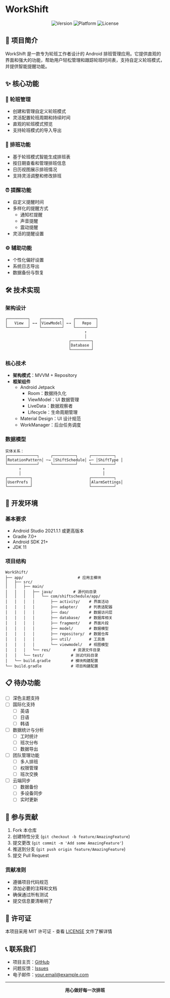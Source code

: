 # WorkShift

<div align="center">

![Version](https://img.shields.io/badge/版本-1.0.0-blue.svg)
![Platform](https://img.shields.io/badge/平台-Android-green.svg)
![License](https://img.shields.io/badge/许可证-MIT-yellow.svg)

</div>

## 📱 项目简介

WorkShift 是一款专为轮班工作者设计的 Android 排班管理应用。它提供直观的界面和强大的功能，帮助用户轻松管理和跟踪轮班时间表，支持自定义轮班模式，并提供智能提醒功能。

## ✨ 核心功能

### 🔄 轮班管理
- 创建和管理自定义轮班模式
- 灵活配置轮班周期和持续时间
- 直观的轮班模式预览
- 支持轮班模式的导入导出

### 📅 排班功能
- 基于轮班模式智能生成排班表
- 按日期查看和管理排班信息
- 日历视图展示排班情况
- 支持灵活调整和修改排班

### ⏰ 提醒功能
- 自定义提醒时间
- 多样化的提醒方式
  - 通知栏提醒
  - 声音提醒
  - 震动提醒
- 灵活的提醒设置

### ⚙️ 辅助功能
- 个性化偏好设置
- 系统日志导出
- 数据备份与恢复

## 🛠️ 技术实现

### 架构设计
```
┌─────────┐    ┌─────────┐    ┌─────────┐
│   View  │ ←→ │ViewModel│ ←→ │   Repo  │
└─────────┘    └─────────┘    └─────────┘
                                   ↑
                                   │
                            ┌─────────┐
                            │Database │
                            └─────────┘
```

### 核心技术
- **架构模式**：MVVM + Repository
- **框架组件**
  - Android Jetpack
    - Room：数据持久化
    - ViewModel：UI 数据管理
    - LiveData：数据观察者
    - Lifecycle：生命周期管理
  - Material Design：UI 设计规范
  - WorkManager：后台任务调度

### 数据模型
```
实体关系：
┌─────────────┐     ┌──────────┐     ┌──────────┐
│RotationPattern│ ─→ │ShiftSchedule│ ←─ │ShiftType │
└─────────────┘     └──────────┘     └──────────┘
      ↑                                    ↑
      │                                    │
┌──────────┐                         ┌──────────┐
│UserPrefs │                         │AlarmSettings│
└──────────┘                         └──────────┘
```

## 🔧 开发环境

### 基本要求
- Android Studio 2021.1.1 或更高版本
- Gradle 7.0+
- Android SDK 21+
- JDK 11

### 项目结构
```
WorkShift/
├── app/                        # 应用主模块
│   ├── src/
│   │   ├── main/
│   │   │   ├── java/         # 源代码目录
│   │   │   │   └── com/shiftschedule/app/
│   │   │   │       ├── activity/    # 界面活动
│   │   │   │       ├── adapter/     # 列表适配器
│   │   │   │       ├── dao/         # 数据访问层
│   │   │   │       ├── database/    # 数据库相关
│   │   │   │       ├── fragment/    # 界面片段
│   │   │   │       ├── model/       # 数据模型
│   │   │   │       ├── repository/  # 数据仓库
│   │   │   │       ├── util/        # 工具类
│   │   │   │       └── viewmodel/   # 视图模型
│   │   │   └── res/          # 资源文件目录
│   │   └── test/            # 测试代码目录
│   └── build.gradle         # 模块构建配置
└── build.gradle             # 项目构建配置
```

## 📋 待办功能

- [ ] 深色主题支持
- [ ] 国际化支持
  - [ ] 英语
  - [ ] 日语
  - [ ] 韩语
- [ ] 数据统计与分析
  - [ ] 工时统计
  - [ ] 班次分布
  - [ ] 数据导出
- [ ] 团队管理功能
  - [ ] 多人排班
  - [ ] 权限管理
  - [ ] 班次交换
- [ ] 云端同步
  - [ ] 数据备份
  - [ ] 多设备同步
  - [ ] 实时更新

## 🤝 参与贡献

1. Fork 本仓库
2. 创建特性分支 (`git checkout -b feature/AmazingFeature`)
3. 提交更改 (`git commit -m 'Add some AmazingFeature'`)
4. 推送到分支 (`git push origin feature/AmazingFeature`)
5. 提交 Pull Request

### 贡献准则
- 遵循项目代码规范
- 添加必要的注释和文档
- 确保通过所有测试
- 提交信息要清晰明了

## 📄 许可证

本项目采用 MIT 许可证 - 查看 [LICENSE](LICENSE) 文件了解详情

## 📞 联系我们

- 项目主页：[GitHub](https://github.com/yourusername/WorkShift)
- 问题反馈：[Issues](https://github.com/yourusername/WorkShift/issues)
- 电子邮件：your.email@example.com

---
<div align="center">
<b>用心做好每一次排班</b>
</div> 
